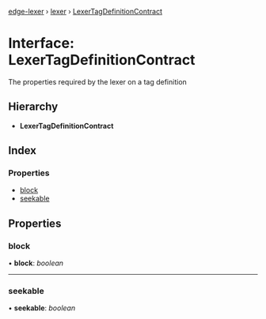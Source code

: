 [edge-lexer](../README.md) › [lexer](../modules/lexer.md) › [LexerTagDefinitionContract](lexer.lexertagdefinitioncontract.md)

# Interface: LexerTagDefinitionContract


The properties required by the lexer on a tag
definition

## Hierarchy

* **LexerTagDefinitionContract**

## Index

### Properties

* [block](lexer.lexertagdefinitioncontract.md#block)
* [seekable](lexer.lexertagdefinitioncontract.md#seekable)

## Properties

###  block

• **block**: *boolean*

___

###  seekable

• **seekable**: *boolean*